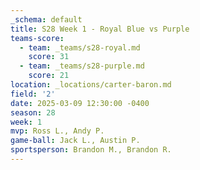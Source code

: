 ```yaml
---
_schema: default
title: S28 Week 1 - Royal Blue vs Purple
teams-score:
  - team: _teams/s28-royal.md
    score: 31
  - team: _teams/s28-purple.md
    score: 21
location: _locations/carter-baron.md
field: '2'
date: 2025-03-09 12:30:00 -0400
season: 28
week: 1
mvp: Ross L., Andy P.
game-ball: Jack L., Austin P.
sportsperson: Brandon M., Brandon R.
---
```

